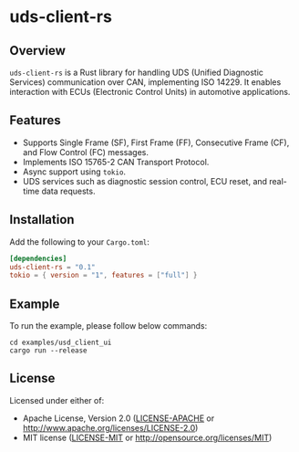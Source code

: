 # uds-client-rs

## Overview
`uds-client-rs` is a Rust library for handling UDS (Unified Diagnostic Services) communication over CAN, implementing ISO 14229. It enables interaction with ECUs (Electronic Control Units) in automotive applications.

## Features
- Supports Single Frame (SF), First Frame (FF), Consecutive Frame (CF), and Flow Control (FC) messages.
- Implements ISO 15765-2 CAN Transport Protocol.
- Async support using `tokio`.
- UDS services such as diagnostic session control, ECU reset, and real-time data requests.

## Installation
Add the following to your `Cargo.toml`:

```toml
[dependencies]
uds-client-rs = "0.1"
tokio = { version = "1", features = ["full"] }
```

## Example

To run the example, please follow below commands:
```
cd examples/usd_client_ui
cargo run --release
```

## License

Licensed under either of:

- Apache License, Version 2.0 ([LICENSE-APACHE](LICENSE-APACHE) or http://www.apache.org/licenses/LICENSE-2.0)
- MIT license ([LICENSE-MIT](LICENSE-MIT) or http://opensource.org/licenses/MIT)
